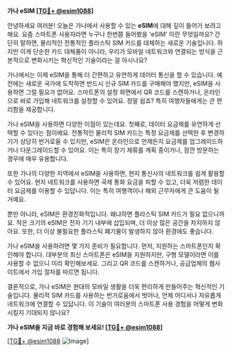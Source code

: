 **가나 eSIM [[TG💪+ @esim1088](https://t.me/s/esim1088)]**

안녕하세요 여러분! 오늘은 가나에서 사용할 수 있는 **eSIM**에 대해 깊이 들어가 보려고 해요. 요즘 스마트폰 사용자라면 누구나 한번쯤 들어봤을 'eSIM' 이란 무엇일까요? 간단히 말하면, 물리적인 전통적인 플라스틱 SIM 카드를 대체하는 새로운 기술입니다. 하지만 이게 단순한 카드 대체품이 아니라, 우리가 모바일 네트워크와 연결되는 방식을 근본적으로 변화시키는 혁신적인 기술이라는 걸 아시나요?

가나에서는 이제 eSIM을 통해 더 간편하고 유연하게 데이터 통신을 할 수 있습니다. 예전에는 새로운 국가에 도착하면 반드시 신규 SIM 카드를 구매해야 했지만, eSIM을 사용하면 그럴 필요가 없어요. 스마트폰의 설정 화면에서 QR 코드를 스캔하거나, 온라인으로 바로 가입해 네트워크를 설정할 수 있어요. 정말 쉽죠? 특히 여행자들에게는 큰 편리함을 제공합니다.

가나 eSIM을 사용하면 다양한 이점이 있는데요. 첫째로, 데이터 요금제를 유연하게 선택할 수 있다는 점이에요. 전통적인 물리적 SIM 카드는 특정 요금제를 선택한 후 변경하기가 상당히 번거로울 수 있지만, eSIM은 온라인으로 언제든지 요금제를 업그레이드하거나 다운그레이드할 수 있어요. 이는 특히 장기 체류를 계획 중이거나, 잠깐 방문하는 경우에 매우 유용합니다.

또한 가나의 다양한 지역에서 eSIM을 사용하면, 현지 통신사의 네트워크를 쉽게 활용할 수 있어요. 현지 네트워크를 사용하면 국제 통화 요금을 피할 수 있고, 더욱 저렴한 데이터 요금제를 이용할 수 있답니다. 이는 특히 여행객이나 해외 근무자에게 큰 도움이 될 거예요.

뿐만 아니라, eSIM은 환경친화적입니다. 왜냐하면 플라스틱 SIM 카드가 필요 없으니까요. 작은 크기의 eSIM은 전자 기기 내부에 삽입되며, 더 이상 많은 공간을 차지하지 않아요. 또한, 더 이상 불필요한 플라스틱 폐기물이 발생하지 않아 환경에도 좋습니다.

가나 eSIM을 사용하려면 몇 가지 준비가 필요합니다. 먼저, 지원하는 스마트폰인지 확인해야 합니다. 대부분의 최신 스마트폰은 eSIM을 지원하지만, 구형 모델이라면 이를 사용할 수 없으니 미리 확인해보세요. 그리고 QR 코드를 스캔하거나, 공급업체의 웹사이트에서 가입 절차를 따르면 됩니다.

결론적으로, 가나 eSIM은 현대의 모바일 생활을 더욱 편리하게 만들어주는 혁신적인 기술입니다. 물리적 SIM 카드를 사용하는 번거로움에서 벗어나, 언제 어디서나 자유롭게 네트워크에 연결할 수 있답니다. 이 기술이 여러분의 스마트폰 사용 경험을 어떻게 변화시킬지 기대되지 않나요?

**가나 eSIM을 지금 바로 경험해 보세요! [[TG💪+ @esim1088](https://t.me/s/esim1088)]**

[[TG💪+ @esim1088](https://t.me/s/esim1088) ![Image](https://i.postimg.cc/Y0z9fWf4/image.png)]